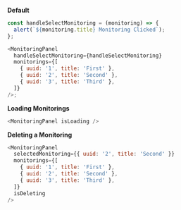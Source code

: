 **Default**

```js
const handleSelectMonitoring = (monitoring) => {
  alert(`${monitoring.title} Monitoring Clicked`);
};

<MonitoringPanel
  handleSelectMonitoring={handleSelectMonitoring}
  monitorings={[
    { uuid: '1', title: 'First' },
    { uuid: '2', title: 'Second' },
    { uuid: '3', title: 'Third' },
  ]}
/>;
```

**Loading Monitorings**

```js
<MonitoringPanel isLoading />
```

**Deleting a Monitoring**

```js
<MonitoringPanel
  selectedMonitoring={{ uuid: '2', title: 'Second' }}
  monitorings={[
    { uuid: '1', title: 'First' },
    { uuid: '2', title: 'Second' },
    { uuid: '3', title: 'Third' },
  ]}
  isDeleting
/>
```

